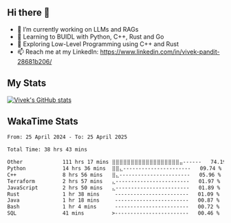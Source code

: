 ## Hi there 👋

- 🔭 I’m currently working on LLMs and RAGs
- 🌱 Learning to BUIDL with Python, C++, Rust and Go 
- 🤔 Exploring Low-Level Programming using C++ and Rust 
- 📫 Reach me at my LinkedIn: https://www.linkedin.com/in/vivek-pandit-28681b206/

## My Stats
[![Vivek's GitHub stats](https://github-readme-stats.vercel.app/api?username=ipanditi&show_icons=true&theme=dark)](https://ipanditi.github.io/)

## WakaTime Stats
<!--START_SECTION:waka-->

```txt
From: 25 April 2024 - To: 25 April 2025

Total Time: 38 hrs 43 mins

Other             111 hrs 17 mins ⣿⣿⣿⣿⣿⣿⣿⣿⣿⣿⣿⣿⣿⣿⣿⣿⣿⣿⣤------   74.19 %
Python            14 hrs 36 mins  ⣿⣿⣄----------------------   09.74 %
C++               8 hrs 56 mins   ⣿⣄-----------------------   05.96 %
Terraform         2 hrs 57 mins   ⣄------------------------   01.97 %
JavaScript        2 hrs 50 mins   ⣄------------------------   01.89 %
Rust              1 hr 38 mins     ------------------------   01.09 %
Java              1 hr 18 mins     ------------------------   00.87 %
Bash              1 hr 4 mins      ------------------------   00.72 %
SQL               41 mins         >------------------------   00.46 %
```

<!--END_SECTION:waka-->


